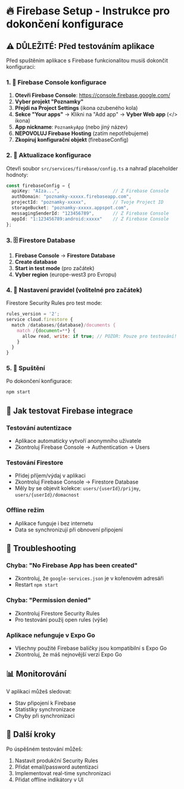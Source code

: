# 🔥 Firebase Setup - Instrukce pro dokončení konfigurace

## ⚠️ DŮLEŽITÉ: Před testováním aplikace

Před spuštěním aplikace s Firebase funkcionalitou musíš dokončit konfiguraci:

### 1. 🔧 Firebase Console konfigurace

1. **Otevři Firebase Console**: https://console.firebase.google.com/
2. **Vyber projekt "Poznamky"**
3. **Přejdi na Project Settings** (ikona ozubeného kola)
4. **Sekce "Your apps"** → Klikni na "Add app" → **Vyber Web app** (</> ikona)
5. **App nickname**: `PoznamkyApp` (nebo jiný název)
6. **NEPOVOLUJ Firebase Hosting** (zatím nepotřebujeme)
7. **Zkopíruj konfigurační objekt** (firebaseConfig)

### 2. 📝 Aktualizace konfigurace

Otevři soubor `src/services/firebase/config.ts` a nahraď placeholder hodnoty:

```typescript
const firebaseConfig = {
  apiKey: "AIza...",                    // Z Firebase Console
  authDomain: "poznamky-xxxxx.firebaseapp.com",
  projectId: "poznamky-xxxxx",          // Tvoje Project ID
  storageBucket: "poznamky-xxxxx.appspot.com",
  messagingSenderId: "123456789",       // Z Firebase Console
  appId: "1:123456789:android:xxxxx"    // Z Firebase Console
};
```

### 3. 🗄️ Firestore Database

1. **Firebase Console** → **Firestore Database**
2. **Create database**
3. **Start in test mode** (pro začátek)
4. **Vyber region** (europe-west3 pro Evropu)

### 4. 🔐 Nastavení pravidel (volitelné pro začátek)

Firestore Security Rules pro test mode:
```javascript
rules_version = '2';
service cloud.firestore {
  match /databases/{database}/documents {
    match /{document=**} {
      allow read, write: if true; // POZOR: Pouze pro testování!
    }
  }
}
```

### 5. 🚀 Spuštění

Po dokončení konfigurace:

```bash
npm start
```

## 📱 Jak testovat Firebase integrace

### Testování autentizace
- Aplikace automaticky vytvoří anonymního uživatele
- Zkontroluj Firebase Console → Authentication → Users

### Testování Firestore
- Přidej příjem/výdaj v aplikaci
- Zkontroluj Firebase Console → Firestore Database
- Měly by se objevit kolekce: `users/{userId}/prijmy`, `users/{userId}/domacnost`

### Offline režim
- Aplikace funguje i bez internetu
- Data se synchronizují při obnovení připojení

## 🔧 Troubleshooting

### Chyba: "No Firebase App has been created"
- Zkontroluj, že `google-services.json` je v kořenovém adresáři
- Restart `npm start`

### Chyba: "Permission denied"
- Zkontroluj Firestore Security Rules
- Pro testování použij open rules (výše)

### Aplikace nefunguje v Expo Go
- Všechny použité Firebase balíčky jsou kompatibilní s Expo Go
- Zkontroluj, že máš nejnovější verzi Expo Go

## 📊 Monitorování

V aplikaci můžeš sledovat:
- Stav připojení k Firebase
- Statistiky synchronizace
- Chyby při synchronizaci

## 🎯 Další kroky

Po úspěšném testování můžeš:
1. Nastavit produkční Security Rules
2. Přidat email/password autentizaci
3. Implementovat real-time synchronizaci
4. Přidat offline indikátory v UI

